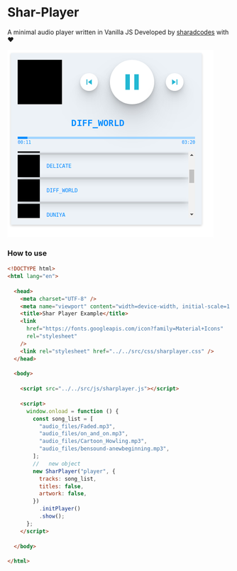 # Shar-Player
A minimal audio player written in Vanilla JS
Developed by [sharadcodes](https://github.com/sharadcodes) with :heart:

![Shar Screenshot](https://raw.githubusercontent.com/sharadcodes/Shar-Player/master/screenshots/shar.png)

### How to use

```html
<!DOCTYPE html>
<html lang="en">

  <head>
    <meta charset="UTF-8" />
    <meta name="viewport" content="width=device-width, initial-scale=1.0" />
    <title>Shar Player Example</title>
    <link
      href="https://fonts.googleapis.com/icon?family=Material+Icons"
      rel="stylesheet"
    />
    <link rel="stylesheet" href="../../src/css/sharplayer.css" />
  </head>

  <body>

    <script src="../../src/js/sharplayer.js"></script>

    <script>
      window.onload = function () {
        const song_list = [
          "audio_files/Faded.mp3",
          "audio_files/on_and_on.mp3",
          "audio_files/Cartoon_Howling.mp3",
          "audio_files/bensound-anewbeginning.mp3",
        ];
        //   new object
        new SharPlayer("player", {
          tracks: song_list,
          titles: false, 
          artwork: false,
        })
          .initPlayer()
          .show();
      };
    </script>

  </body>

</html>
```
